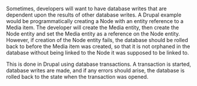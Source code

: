 Sometimes, developers will want to have database writes that are dependent upon the results of other database writes. A Drupal example would be programmatically creating a Node with an entity reference to a Media item. The developer will create the Media entity, then create the Node entity and set the Media entity as a reference on the Node entity. However, if creation of the Node entity fails, the database should be rolled back to before the Media item was created, so that it is not orphaned in the database without being linked to the Node it was supposed to be linked to.

This is done in Drupal using database transactions. A transaction is started, database writes are made, and if any errors should arise, the database is rolled back to the state when the transaction was opened.